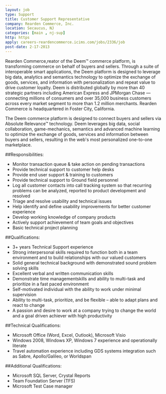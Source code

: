 ```yaml
---
layout: job
type: Support
title: Customer Support Representative
company: Rearden Commerce, Inc.
location: Secaucus, NJ
categories: [main , nj-sup]
http: https
apply: careers-reardencommerce.icims.com/jobs/2336/job
post-date: 2-17-2013
---
```


Rearden Commerce,reator of the Deem™ commerce platform, is transforming commerce on behalf of buyers and sellers. Through a suite of interoperable smart applications, the Deem platform is designed to leverage big data, analytics and semantics technology to optimize the exchange of goods, services, and information with personalization and repeat value to drive customer loyalty. Deem is distributed globally by more than 40 strategic partners including American Express and JPMorgan Chase — connecting millions of consumers and over 35,000 business customers across every market segment to more than 1.2 million merchants. Rearden Commerce is headquartered in Foster City, California.

The Deem commerce platform is designed to connect buyers and sellers via Absolute Relevance™ technology. Deem leverages big data, social collaboration, game-mechanics, semantics and advanced machine learning to optimize the exchange of goods, services and information between buyers and sellers, resulting in the web's most personalized one-to-one marketplace.

##Responsibilities:

* Monitor transaction queue & take action on pending transactions
* Provide technical support to customer help desks
* Provide end user support & training to customers
* Provide technical support to Ground field personnel
* Log all customer contacts into call tracking system so that recurring problems can be analyzed, reported to product development and resolved
* Triage and resolve usability and technical issues
* Help identify and define usability improvements for better customer experience
* Develop working knowledge of company products
* Actively support achievement of team goals and objectives
* Basic technical project planning

##Qualifications:

* 3+ years Technical Support experience
* Strong interpersonal skills required to function both in a team environment and to build relationships with our valued customers
* Solid general technical background with demonstrated sound problem solving skills
* Excellent verbal and written communication skills
* Demonstrate time managementskills and ability to multi-task and prioritize in a fast paced environment
* Self-motivated individual with the ability to work under minimal supervision
* Ability to multi-task, prioritize, and be flexible – able to adapt plans and react to change
* A passion and desire to work at a company trying to change the world and a goal driven achiever with high productivity

##Technical Qualifications:

* Microsoft Office (Word, Excel, Outlook), Microsoft Visio
* Windows 2008, Windows XP, Windows 7 experience and operationally literate
* Travel automation experience including GDS systems integration such as Sabre, Apollo/Galileo, or Worldspan

##Additional Qualifications:

* Microsoft SQL Server, Crystal Reports
* Team Foundation Server (TFS)
* Microsoft Test Case manager